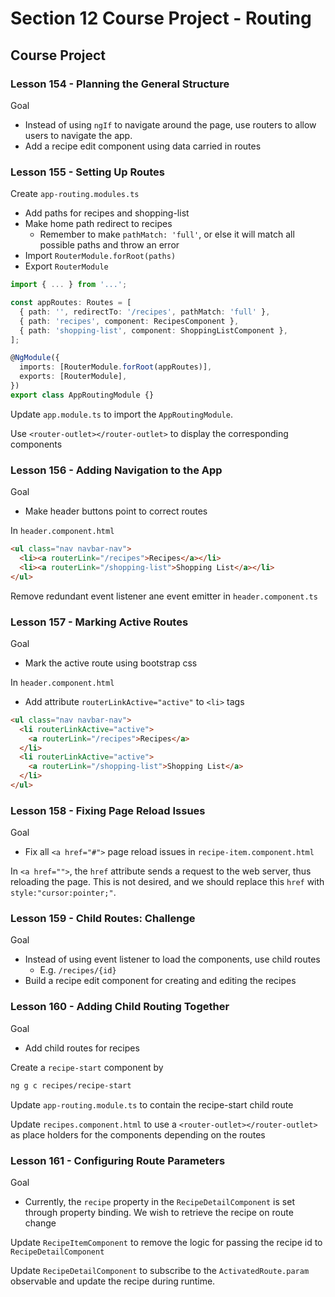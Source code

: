 # Section 12 Course Project - Routing

## Course Project

### Lesson 154 - Planning the General Structure

Goal

- Instead of using `ngIf` to navigate around the page, use routers to allow users to navigate the app.
- Add a recipe edit component using data carried in routes

### Lesson 155 - Setting Up Routes

Create `app-routing.modules.ts`

- Add paths for recipes and shopping-list
- Make home path redirect to recipes
  - Remember to make `pathMatch: 'full'`, or else it will match all possible paths and throw an error
- Import `RouterModule.forRoot(paths)`
- Export `RouterModule`

```ts
import { ... } from '...';

const appRoutes: Routes = [
  { path: '', redirectTo: '/recipes', pathMatch: 'full' },
  { path: 'recipes', component: RecipesComponent },
  { path: 'shopping-list', component: ShoppingListComponent },
];

@NgModule({
  imports: [RouterModule.forRoot(appRoutes)],
  exports: [RouterModule],
})
export class AppRoutingModule {}
```

Update `app.module.ts` to import the `AppRoutingModule`.

Use `<router-outlet></router-outlet>` to display the corresponding components

### Lesson 156 - Adding Navigation to the App

Goal

- Make header buttons point to correct routes

In `header.component.html`

```html
<ul class="nav navbar-nav">
  <li><a routerLink="/recipes">Recipes</a></li>
  <li><a routerLink="/shopping-list">Shopping List</a></li>
</ul>
```

Remove redundant event listener ane event emitter in `header.component.ts`

### Lesson 157 - Marking Active Routes

Goal

- Mark the active route using bootstrap css

In `header.component.html`

- Add attribute `routerLinkActive="active"` to `<li>` tags

```html
<ul class="nav navbar-nav">
  <li routerLinkActive="active">
    <a routerLink="/recipes">Recipes</a>
  </li>
  <li routerLinkActive="active">
    <a routerLink="/shopping-list">Shopping List</a>
  </li>
</ul>
```

### Lesson 158 - Fixing Page Reload Issues

Goal

- Fix all `<a href="#">` page reload issues in `recipe-item.component.html`

In `<a href="">`, the `href` attribute sends a request to the web server, thus reloading the page. This is not desired, and we should replace this `href` with `style:"cursor:pointer;"`.

### Lesson 159 - Child Routes: Challenge

Goal

- Instead of using event listener to load the components, use child routes
  - E.g. `/recipes/{id}`
- Build a recipe edit component for creating and editing the recipes

### Lesson 160 - Adding Child Routing Together

Goal

- Add child routes for recipes

Create a `recipe-start` component by

```sh
ng g c recipes/recipe-start
```

Update `app-routing.module.ts` to contain the recipe-start child route

Update `recipes.component.html` to use a `<router-outlet></router-outlet>` as place holders for the components depending on the routes

### Lesson 161 - Configuring Route Parameters

Goal

- Currently, the `recipe` property in the `RecipeDetailComponent` is set through property binding. We wish to retrieve the recipe on route change

Update `RecipeItemComponent` to remove the logic for passing the recipe id to `RecipeDetailComponent`

Update `RecipeDetailComponent` to subscribe to the `ActivatedRoute.param` observable and update the recipe during runtime.
